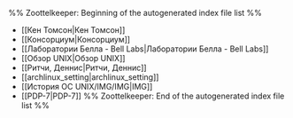 %% Zoottelkeeper: Beginning of the autogenerated index file list  %%
-  [[Кен Томсон|Кен Томсон]]
-  [[Консорциум|Консорциум]]
-  [[Лаборатории Белла - Bell Labs|Лаборатории Белла - Bell Labs]]
-  [[Обзор UNIX|Обзор UNIX]]
-  [[Ритчи, Деннис|Ритчи, Деннис]]
-  [[archlinux_setting|archlinux_setting]]
-  [[История ОС UNIX/IMG/IMG|IMG]]
-  [[PDP-7|PDP-7]]
%% Zoottelkeeper: End of the autogenerated index file list  %%
